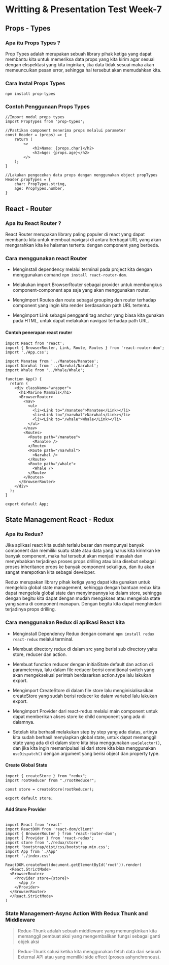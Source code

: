 # **Writting & Presentation Test Week-7**

## **Props - Types**

### **Apa itu Props Types ?**

Prop Types adalah merupakan sebuah library pihak ketiga yang dapat membantu kita untuk memeriksa data props yang kita kirim agar sesuai dengan ekspektasi yang kita inginkan, jika data tidak sesuai maka akan memeunculkan pesan error, sehingga hal tersebut akan memudahkan kita.

### **Cara Instal Props Types**

`npm install prop-types`

### **Contoh Penggunaan Props Types**

```
//Import modul props types
import PropTypes from 'prop-types';

//Pastikan component menerima props melalui parameter
const Header = (props) => {
    return (
        <>
            <h2>Name: {props.char}</h2>
            <h2>Age: {props.age}</h2>
        </>
    );
}

//Lakukan pengecekan data props dengan menggunakan object propTypes
Header.propTypes = {
    char: PropTypes.string,
    age: PropTypes.number,
}
```

## **React - Router**

### **Apa itu React Router ?**

React Router merupakan library paling populer di react yang dapat membantu kita untuk membuat navigasi di antara berbagai URL yang akan mengarahkan kita ke halaman tertentu dengan component yang berbeda.



### **Cara menggunakan react Router**

- Menginstall dependency melalui terminal pada project kita dengan menggunakan comand `npm install react-router-dom`.

- Melakukan import BrowserRouter sebagai provider untuk membungkus component-component apa saja yang akan menggunakan router.

- Mengimport Routes dan route sebagai grouping dan router terhadap component yang ingin kita render berdasarkan path URL tertentu.

- Mengimport Link sebagai pengganti tag anchor yang biasa kita gunakan pada HTML, untuk dapat melakukan navigasi terhadap path URL.


#### **Contoh penerapan react router**
```
import React from 'react';
import { BrowserRouter, Link, Route, Routes } from 'react-router-dom';
import './App.css';

import Manatee from '../Manatee/Manatee';
import Narwhal from '../Narwhal/Narwhal';
import Whale from '../Whale/Whale';

function App() {
  return (
    <div className="wrapper">
      <h1>Marine Mammals</h1>
      <BrowserRouter>
        <nav>
          <ul>
            <li><Link to="/manatee">Manatee</Link></li>
            <li><Link to="/narwhal">Narwhal</Link></li>
            <li><Link to="/whale">Whale</Link></li>
          </ul>
        </nav>
        <Routes>
          <Route path="/manatee">
            <Manatee />
          </Route>
          <Route path="/narwhal">
            <Narwhal />
          </Route>
          <Route path="/whale">
            <Whale />
          </Route>
        </Routes>
      </BrowserRouter>
    </div>
  );
}

export default App;
```

## **State Management React - Redux**

### **Apa itu Redux?**

Jika aplikasi react kita sudah terlalu besar dan mempunyai banyak component dan memiliki suatu state atau data yang harus kita kirimkan ke banyak component, maka hal tersebut akan menjadi masalah dan menyebabkan terjadinya proses props drilling atau bisa disebut sebagai proses inheritance props ke banyak component sekaligus, dan itu akan sangat merepotkan kita sebagai developer.

 Redux merupakan library pihak ketiga yang dapat kita gunakan untuk mengelola global state management, sehingga dengan bantuan redux kita dapat mengelola global state dan menyimpannya ke dalam store, sehingga dengan begitu kita dapat dengan mudah mengakses atau mengelola state yang sama di component manapun. Dengan begitu kita dapat menghindari terjadinya props drilling.

 ### **Cara menggunakan Redux di aplikasi React kita**

- Menginstall Dependency Redux dengan comand `npm install redux react-redux` melalui terminal.

 - Membuat directory redux di dalam src yang berisi sub directory yaitu store, reducer dan action.

 - Membuat function reducer dengan initialState default dan action di parameternya, lalu dalam file reducer berisi conditional switch yang akan mengeksekusi perintah berdasarkan action.type lalu lakukan export.

 - Mengimport CreateStore di dalam file store lalu menginisialisasikan createStore yang sudah berisi reducer ke dalam variabel lalu lakukan export.

 - Mengimport Provider dari react-redux melalui main component untuk dapat memberikan akses store ke child component yang ada di dalamnya.

- Setelah kita berhasil melakukan step by step yang ada diatas, artinya kita sudah berhasil menyiapkan global state, untuk dapat memanggil state yang ada di di dalam store kita bisa menggunakan `useSelector()`, dan jika kita ingin memanipulasi isi dari store kita bisa menggunakan `useDispatch()` dengan argument yang berisi object dan property type.

#### **Create Global State**

 ```
import { createStore } from "redux";
import rootReducer from "./rootReducer";

const store = createStore(rootReducer);

export default store;
 ```

#### **Add Store Provider**

```

import React from 'react'
import ReactDOM from 'react-dom/client'
import { BrowserRouter } from 'react-router-dom';
import { Provider } from 'react-redux';
import store from './redux/store';
import 'bootstrap/dist/css/bootstrap.min.css';
import App from './App'
import './index.css'

ReactDOM.createRoot(document.getElementById('root')).render(
  <React.StrictMode>
  <BrowserRouter>
    <Provider store={store}>
      <App />
    </Provider>
  </BrowserRouter>
  </React.StrictMode>
)

 ```


### **State Management-Async Action With Redux Thunk and Middleware**

> Redux-Thunk adalah sebuah middleware yang memungkinkan kita memanggil pembuat aksi yang mengembalikan fungsi sebagai ganti objek aksi

> Redux-Thunk solusi ketika kita menggunakan fetch data dari sebuah External API atau yang memiliki side effect (proses ashynchronous).